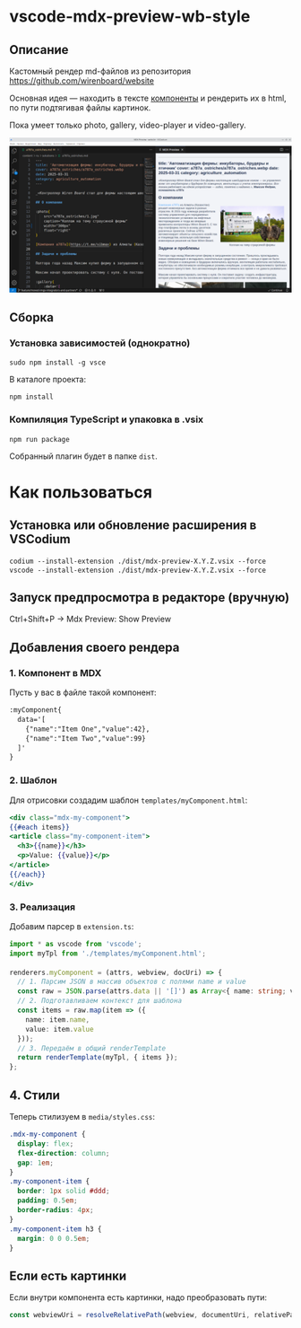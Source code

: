 # vscode-mdx-preview-wb-style
## Описание
Кастомный рендер md-файлов из репозитория https://github.com/wirenboard/website

Основная идея — находить в тексте [компоненты](https://github.com/wirenboard/website/blob/main/doc/components.md) и рендерить их в html, по пути подтягивая файлы картинок.

Пока умеет только photo, gallery, video-player и video-gallery.

![изображение](./assets/preview.png)


## Сборка
### Установка зависимостей (однократно)
```
sudo npm install -g vsce
```

В каталоге проекта:
```
npm install
```

### Компиляция TypeScript и упаковка в .vsix
```
npm run package
```
Собранный плагин будет в папке `dist`.

# Как пользоваться
## Установка или обновление расширения в VSCodium
```
codium --install-extension ./dist/mdx-preview-X.Y.Z.vsix --force
vscode --install-extension ./dist/mdx-preview-X.Y.Z.vsix --force
```

## Запуск предпросмотра в редакторе (вручную)

Ctrl+Shift+P → Mdx Preview: Show Preview

## Добавления своего рендера

### 1. Компонент в MDX  

Пусть у вас в файле такой компонент:
```md
:myComponent{
  data='[
    {"name":"Item One","value":42},
    {"name":"Item Two","value":99}
  ]'
}
```

### 2. Шаблон  
Для отрисовки создадим шаблон `templates/myComponent.html`:
```hbs
<div class="mdx-my-component">
{{#each items}}
<article class="my-component-item">
  <h3>{{name}}</h3>
  <p>Value: {{value}}</p>
</article>
{{/each}}
</div>
```

### 3. Реализация 
Добавим парсер в `extension.ts`:
```ts
import * as vscode from 'vscode';
import myTpl from './templates/myComponent.html';

renderers.myComponent = (attrs, webview, docUri) => {
  // 1. Парсим JSON в массив объектов с полями name и value
  const raw = JSON.parse(attrs.data || '[]') as Array<{ name: string; value: number }>;
  // 2. Подготавливаем контекст для шаблона
  const items = raw.map(item => ({
    name: item.name,
    value: item.value
  }));
  // 3. Передаём в общий renderTemplate
  return renderTemplate(myTpl, { items });
};
```

## 4. Стили
Теперь стилизуем в `media/styles.css`:  
```css
.mdx-my-component {
  display: flex;
  flex-direction: column;
  gap: 1em;
}
.my-component-item {
  border: 1px solid #ddd;
  padding: 0.5em;
  border-radius: 4px;
}
.my-component-item h3 {
  margin: 0 0 0.5em;
}
```

## Если есть картинки

Если внутри компонента есть картинки, надо преобразовать пути:
```ts
const webviewUri = resolveRelativePath(webview, documentUri, relativePath)
```